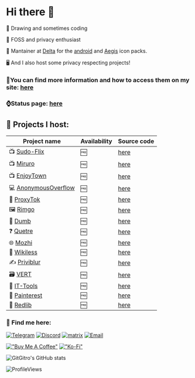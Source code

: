 # Hi there 👋
<p>🎨 Drawing and sometimes coding</p>
<p>🔏 FOSS and privacy enthusiast</p>
<p>🤖 Mantainer at <a href="https://github.com/Delta-Icons">Delta</a> for the <a href="https://github.com/Delta-Icons/android">android</a> and <a href="https://github.com/Delta-Icons/aegis-icons">Aegis</a> icon packs.</p>
<p>🖥️ And I also host some privacy respecting projects!</p>

### 🌟You can find more information and how to access them on my site: <a href="https://gitro.xyz">here</a> 

### ⌚Status page: <a href="https://uptime.gitro.xyz/status/gitro">here</a> 

## 💾 Projects I host:

|Project name   |Availability   |Source code   |
|---|---|---|
|📺 <a href="https://flix.gitro.xyz">Sudo-Flix</a>                          |🆓   |<a href="https://github.com/sussy-code/smov">here</a>                |
|📺 <a href="https://miruro.gitro.xyz">Miruro</a>                           |🆓   |<a href="https://github.com/Miruro-no-kuon/Miruro">here</a>            |
|📺 <a href="https://enjoytown.gitro.xyz">EnjoyTown</a>                     |🆓   |<a href="https://github.com/avalynndev/enjoytown">here</a>           |
|💻 <a href="https://anonymousoverflow.gitro.xyz">AnonymousOverflow</a>     |🆓   |<a href="https://github.com/httpjamesm/AnonymousOverflow">here</a>   |
|🎉 <a href="https://proxytok.gitro.xyz">ProxyTok</a>                       |🆓   |<a href="https://github.com/pablouser1/ProxiTok">here</a>            |
|🖼️ <a href="https://rimgo.gitro.xyz">Rimgo</a>                             |🆓   |<a href="https://codeberg.org/rimgo/rimgo">here</a>                  |
|🎵 <a href="https://dumb.gitro.xyz">Dumb</a>                               |🆓   |<a href="https://github.com/rramiachraf/dumb">here</a>               |
|❓ <a href="https://quetre.gitro.xyz">Quetre</a>                           |🆓   |<a href="https://github.com/zyachel/quetre">here</a>                 |
|🌐 <a href="https://mozhi.gitro.xyz">Mozhi</a>                             |🆓   |<a href="https://codeberg.org/aryak/mozhi">here</a>                  |
|📖 <a href="https://wikiless.gitro.xyz">Wikiless</a>                       |🆓   |<a href="https://github.com/Metastem/wikiless">here</a>              |
|✍️ <a href="https://priviblur.gitro.xyz">Priviblur</a>                     |🆓   |<a href="https://github.com/syeopite/priviblur">here</a>             |
|🗃️ <a href="https://vert.gitro.xyz">VERT</a>                               |🆓   |<a href="https://github.com/not-nullptr/VERT">here</a>               |
|🔨 <a href="https://it-tools.gitro.xyz">IT-Tools</a>                       |🆓   |<a href="https://github.com/CorentinTh/it-tools">here</a>            |
|🎨 <a href="https://painterest.gitro.xyz">Painterest</a>                   |🆓   |<a href="https://codeberg.org/thirtysix/painterest">here</a>         |
|🤖 <a href="https://redlib.gitro.xyz">Redlib</a>                           |🆓   |<a href="https://github.com/redlib-org/redlib">here</a>              |


### 🚀 Find me here:
[![Telegram](https://img.shields.io/badge/Telegram-a3bbff?style=for-the-badge&logo=telegram&logoColor=white)](https://t.me/GitGitro) [![Discord](https://img.shields.io/badge/Discord-b0a7ff?style=for-the-badge&logo=telegram&logoColor=white)](https://www.discord.com/user/_gitro) [![matrix](https://img.shields.io/badge/Matrix-ececec?style=for-the-badge&logo=matrix&logoColor=black)](https://matrix.to/#/@gitrowastaken:matrix.org) [![Email](https://img.shields.io/badge/Email-f4857d?style=for-the-badge&logo=gmail&logoColor=white)](mailto:contact@gitro.xyz)

[!["Buy Me A Coffee"](https://img.shields.io/badge/Buy_Me_A_Coffee-f9de81?style=for-the-badge&logo=buy-me-a-coffee&logoColor=black)](https://buymeacoffee.com/gitro) [!["Ko-Fi"](https://img.shields.io/badge/Ko--fi-9abeff?style=for-the-badge&logo=ko-fi&logoColor=black)](https://ko-fi.com/gitro)

![GitGitro's GitHub stats](https://github-readme-stats.vercel.app/api?username=GitGitro&theme=dark)

![ProfileViews](https://komarev.com/ghpvc/?username=GitGitro&color=ff837d&style=for-the-badge)

